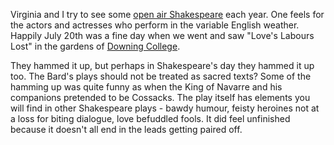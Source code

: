 Virginia and I try to see some
[open air Shakespeare](https://www.cambridgeshakespeare.com/)
each year. One feels for the actors and actresses who perform in the variable English weather. Happily July 20th was a fine day when we went and saw "Love's Labours Lost" in the gardens of
[Downing College](http://www.dow.cam.ac.uk/).

They hammed it up, but perhaps in Shakespeare's day they hammed it up too. The Bard's plays should not be treated as sacred texts? Some of the hamming up was quite funny as when the King of Navarre and his companions pretended to be Cossacks. The play itself has elements you will find in other Shakespeare plays - bawdy humour, feisty heroines not at a loss for biting dialogue, love befuddled fools. It did feel unfinished because it doesn't all end in the leads getting paired off.
